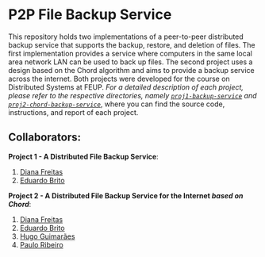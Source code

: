 # P2P File Backup Service

This repository holds two implementations of a peer-to-peer distributed backup service that supports the backup, restore, and deletion of files. The first implementation provides a service where computers in the same local area network LAN can be used to back up files. The second project uses a design based on the Chord algorithm and aims to provide a backup service across the internet. Both projects were developed for the course on Distributed Systems at FEUP.
*For a detailed description of each project, please refer to the respective directories, namely [`proj1-backup-service`](https://github.com/dianaamfr/P2P-Backup-Service/tree/master/proj1-backup-service) and [`proj2-chord-backup-service`](https://github.com/dianaamfr/P2P-Backup-Service/tree/master/proj2-chord-backup-service)*, where you can find the source code, instructions, and report of each project.

## Collaborators:
**Project 1 - A Distributed File Backup Service**:
1. [Diana Freitas](https://github.com/dianaamfr)
2. [Eduardo Brito](https://github.com/edurbrito)

**Project 2 - A Distributed File Backup Service for the Internet *based on Chord***:
1. [Diana Freitas](https://github.com/dianaamfr)
2. [Eduardo Brito](https://github.com/edurbrito)
3. [Hugo Guimarães](https://github.com/Hugomguima)
3. [Paulo Ribeiro](https://github.com/paulinho-16)
